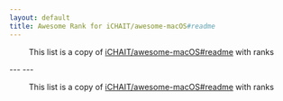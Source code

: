 ```yaml
---
layout: default
title: Awesome Rank for iCHAIT/awesome-macOS#readme
---
```


<p align="center">
	This list is a copy of <a href="https://github.com/iCHAIT/awesome-macOS#readme">iCHAIT/awesome-macOS#readme</a> with ranks
</p>
---
---
<p align="center">
	This list is a copy of <a href="https://github.com/iCHAIT/awesome-macOS#readme">iCHAIT/awesome-macOS#readme</a> with ranks
</p>
